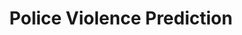 ---
title: "Police Violence Prediction"
description: "Predicted rate of police violence against racial minorities for major US cities"
tools: "scikit-learn"
image: "police.png"
---